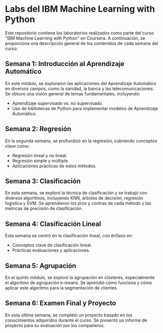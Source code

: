 # Labs del IBM Machine Learning with Python

Este repositorio contiene los laboratorios realizados como parte del curso "IBM Machine Learning with Python" en Coursera. A continuación, se proporciona una descripción general de los contenidos de cada semana del curso:

## Semana 1: Introducción al Aprendizaje Automático

En este módulo, se exploraron las aplicaciones del Aprendizaje Automático en diversos campos, como la sanidad, la banca y las telecomunicaciones. Se obtuvo una visión general de temas fundamentales, incluyendo:

- Aprendizaje supervisado vs. no supervisado.
- Uso de bibliotecas de Python para implementar modelos de Aprendizaje Automático.


## Semana 2: Regresión

En la segunda semana, se profundizó en la regresión, cubriendo conceptos clave como:

- Regresión lineal y no lineal.
- Regresión simple y múltiple.
- Aplicaciones prácticas de estos métodos.


## Semana 3: Clasificación

En esta semana, se exploró la técnica de clasificación y se trabajó con diversos algoritmos, incluyendo KNN, árboles de decisión, regresión logística y SVM. Se aprendieron los pros y contras de cada método y las métricas de precisión de clasificación.


## Semana 4: Clasificación Lineal

Esta semana se centró en la clasificación lineal, con énfasis en:

- Conceptos clave de clasificación lineal.
- Prácticas evaluaciones y aplicaciones.

## Semana 5: Agrupación

En el quinto módulo, se exploró la agrupación en clústeres, especialmente el algoritmo de agrupación k-means. Se aprendió cómo funciona y cómo aplicar este algoritmo para la segmentación de clientes.


## Semana 6: Examen Final y Proyecto

En esta última semana, se completó un proyecto basado en los conocimientos adquiridos durante el curso. Se presentó un informe de proyecto para su evaluación por los compañeros.


